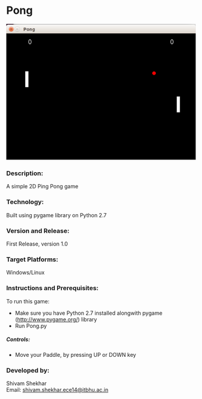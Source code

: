 # Pong

![](https://github.com/Udyam-Warp-Zone-Event/Pong/blob/master/screenshot.png)

### Description:
A simple 2D Ping Pong game 

### Technology:
Built using pygame library on Python 2.7

### Version and Release:
First Release, version 1.0

### Target Platforms:
Windows/Linux

### Instructions and Prerequisites:   
To run this game:  
* Make sure you have Python 2.7 installed alongwith pygame (http://www.pygame.org/) library
* Run Pong.py

##### Controls:
* Move your Paddle, by pressing UP or DOWN key

### Developed by: 
Shivam Shekhar  
Email: shivam.shekhar.ece14@itbhu.ac.in   
